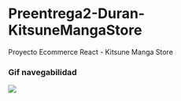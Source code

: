 # Preentrega2-Duran-KitsuneMangaStore
Proyecto Ecommerce React - Kitsune Manga Store


### Gif navegabilidad


![](https://github.com/shirleyrd/Preentrega1-Duran-KitsuneMangaStore/blob/main/src/assets/Kitsune-Manga-Store-%E2%80%94-Mozilla-Firefox-2023-08-08-22-16-55.gif)
